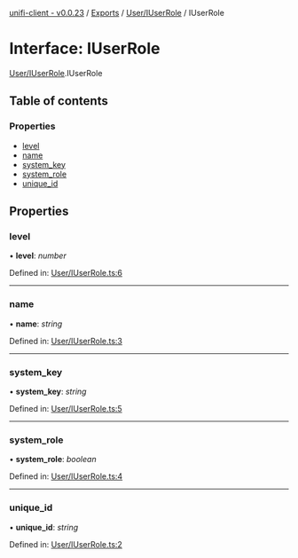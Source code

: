[unifi-client - v0.0.23](../README.md) / [Exports](../modules.md) / [User/IUserRole](../modules/user_iuserrole.md) / IUserRole

# Interface: IUserRole

[User/IUserRole](../modules/user_iuserrole.md).IUserRole

## Table of contents

### Properties

- [level](user_iuserrole.iuserrole.md#level)
- [name](user_iuserrole.iuserrole.md#name)
- [system\_key](user_iuserrole.iuserrole.md#system_key)
- [system\_role](user_iuserrole.iuserrole.md#system_role)
- [unique\_id](user_iuserrole.iuserrole.md#unique_id)

## Properties

### level

• **level**: *number*

Defined in: [User/IUserRole.ts:6](https://github.com/thib3113/unifi-client/blob/6f21a04/src/User/IUserRole.ts#L6)

___

### name

• **name**: *string*

Defined in: [User/IUserRole.ts:3](https://github.com/thib3113/unifi-client/blob/6f21a04/src/User/IUserRole.ts#L3)

___

### system\_key

• **system\_key**: *string*

Defined in: [User/IUserRole.ts:5](https://github.com/thib3113/unifi-client/blob/6f21a04/src/User/IUserRole.ts#L5)

___

### system\_role

• **system\_role**: *boolean*

Defined in: [User/IUserRole.ts:4](https://github.com/thib3113/unifi-client/blob/6f21a04/src/User/IUserRole.ts#L4)

___

### unique\_id

• **unique\_id**: *string*

Defined in: [User/IUserRole.ts:2](https://github.com/thib3113/unifi-client/blob/6f21a04/src/User/IUserRole.ts#L2)
